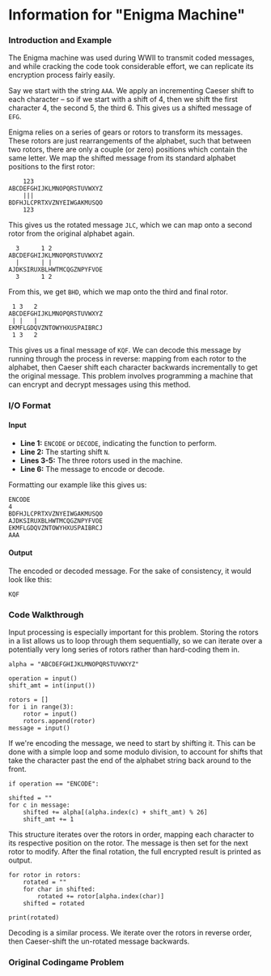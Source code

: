 # Information for "Enigma Machine"

### Introduction and Example

The Enigma machine was used during WWII to transmit coded messages, and while cracking the code took considerable effort, we can replicate its encryption process fairly easily. 

Say we start with the string `AAA`. We apply an incrementing Caeser shift to each character – so if we start with a shift of 4, then we shift the first character 4, the second 5, the third 6. This gives us a shifted message of `EFG`.

Enigma relies on a series of gears or rotors to transform its messages. These rotors are just rearrangements of the alphabet, such that between two rotors, there are only a couple (or zero) positions which contain the same letter. We map the shifted message from its standard alphabet positions to the first rotor:

        123
    ABCDEFGHIJKLMNOPQRSTUVWXYZ
        |||
    BDFHJLCPRTXVZNYEIWGAKMUSQO
        123
    
This gives us the rotated message `JLC`, which we can map onto a second rotor from the original alphabet again.
      
      3      1 2
    ABCDEFGHIJKLMNOPQRSTUVWXYZ
      |      | |
    AJDKSIRUXBLHWTMCQGZNPYFVOE
      3      1 2
    
From this, we get `BHD`, which we map onto the third and final rotor.

     1 3   2
    ABCDEFGHIJKLMNOPQRSTUVWXYZ
     | |   |
    EKMFLGDQVZNTOWYHXUSPAIBRCJ
     1 3   2
    
This gives us a final message of `KQF`. We can decode this message by running through the process in reverse: mapping from each rotor to the alphabet, then Caeser shift each character backwards incrementally to get the original message. This problem involves programming a machine that can encrypt and decrypt messages using this method.

### I/O Format

#### Input

* __Line 1:__ `ENCODE` or `DECODE`, indicating the function to perform.
* __Line 2:__ The starting shift `N`.
* __Lines 3-5:__ The three rotors used in the machine.
* __Line 6:__ The message to encode or decode.

Formatting our example like this gives us:

    ENCODE
    4
    BDFHJLCPRTXVZNYEIWGAKMUSQO
    AJDKSIRUXBLHWTMCQGZNPYFVOE
    EKMFLGDQVZNTOWYHXUSPAIBRCJ
    AAA

#### Output

The encoded or decoded message. For the sake of consistency, it would look like this:

    KQF
    
### Code Walkthrough

Input processing is especially important for this problem. Storing the rotors in a list allows us to loop through them sequentially, so we can iterate over a potentially very long series of rotors rather than hard-coding them in.

    alpha = "ABCDEFGHIJKLMNOPQRSTUVWXYZ"

    operation = input()
    shift_amt = int(input())

    rotors = []
    for i in range(3):
        rotor = input()
        rotors.append(rotor)
    message = input()
    
If we're encoding the message, we need to start by shifting it. This can be done with a simple loop and some modulo division, to account for shifts that take the character past the end of the alphabet string back around to the front.  
    
    if operation == "ENCODE":
    
    shifted = ""
    for c in message:
        shifted += alpha[(alpha.index(c) + shift_amt) % 26]
        shift_amt += 1
        
This structure iterates over the rotors in order, mapping each character to its respective position on the rotor. The message is then set for the next rotor to modify. After the final rotation, the full encrypted result is printed as output.   
        
    for rotor in rotors:
        rotated = ""
        for char in shifted:
            rotated += rotor[alpha.index(char)]
        shifted = rotated   
        
    print(rotated)        
    
Decoding is a similar process. We iterate over the rotors in reverse order, then Caeser-shift the un-rotated message backwards.

### Original Codingame Problem
